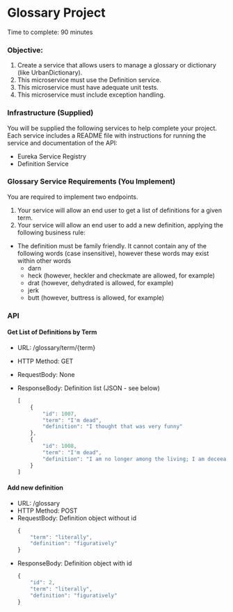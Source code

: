 # Glossary Project

Time to complete: 90 minutes

### Objective:
1. Create a service that allows users to manage a glossary or dictionary (like UrbanDictionary).
1. This microservice must use the Definition service.
1. This microservice must have adequate unit tests.
1. This microservice must include exception handling.

### Infrastructure (Supplied)

You will be supplied the following services to help complete your project. Each service includes a README file with instructions for running the service and documentation of the API:

* Eureka Service Registry
* Definition Service

### Glossary Service Requirements (You Implement)

You are required to implement two endpoints.

1. Your service will allow an end user to get a list of definitions for a given term.
1. Your service will allow an end user to add a new definition, applying the following business rule:
  - The definition must be family friendly. It cannot contain any of the following words (case insensitive), however these words may exist within other words
    - darn
    - heck (however, heckler and checkmate are allowed, for example)
    - drat (however, dehydrated is allowed, for example)
    - jerk
    - butt (however, buttress is allowed, for example)

### API

#### Get List of Definitions by Term
* URL: /glossary/term/{term}
* HTTP Method: GET
* RequestBody: None
* ResponseBody: Definition list (JSON - see below)

    ```javascript
    [
        {
            "id": 1007,
            "term": "I'm dead",
            "definition": "I thought that was very funny"
        },
        {
            "id": 1008,
            "term": "I'm dead",
            "definition": "I am no longer among the living; I am deceeased; (seldom truthfully said)"
        }
    ]
    ```
#### Add new definition
* URL: /glossary
* HTTP Method: POST
* RequestBody: Definition object without id
    ```javascript
    {
        "term": "literally",
        "definition": "figuratively"
    }
    ```
* ResponseBody: Definition object with id
    ```javascript
    {
        "id": 2,
        "term": "literally",
        "definition": "figuratively"
    }  
    ```
